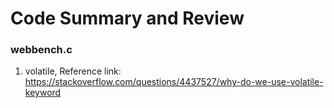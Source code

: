 # Code Summary and Review
### webbench.c  
1. volatile, Reference link: https://stackoverflow.com/questions/4437527/why-do-we-use-volatile-keyword  


